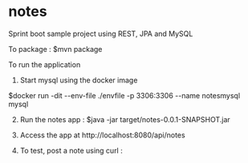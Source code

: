 # notes
Sprint boot sample project using REST, JPA and MySQL

To package :
$mvn package

To run the application

1. Start mysql using the docker image 

$docker run -dit --env-file ./envfile -p 3306:3306 --name notesmysql mysql

2. Run the notes app :
$java -jar target/notes-0.0.1-SNAPSHOT.jar

3. Access the app at http://localhost:8080/api/notes

4. To test, post a note using curl :


